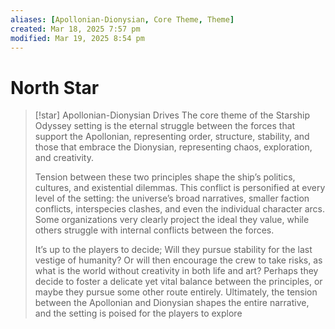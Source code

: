 ```yaml
---
aliases: [Apollonian-Dionysian, Core Theme, Theme]
created: Mar 18, 2025 7:57 pm
modified: Mar 19, 2025 8:54 pm
---
```


# North Star

> [!star] Apollonian-Dionysian Drives
> The core theme of the Starship Odyssey setting is the eternal struggle between the forces that support the Apollonian, representing order, structure, stability, and those that embrace the Dionysian, representing chaos, exploration, and creativity.
> 
> Tension between these two principles shape the ship’s politics, cultures, and existential dilemmas. This conflict is personified at every level of the setting: the universe’s broad narratives, smaller faction conflicts, interspecies clashes, and even the individual character arcs. Some organizations very clearly project the ideal they value, while others struggle with internal conflicts between the forces.
> 
> It’s up to the players to decide; Will they pursue stability for the last vestige of humanity? Or will then encourage the crew to take risks, as what is the world without creativity in both life and art? Perhaps they decide to foster a delicate yet vital balance between the principles, or maybe they pursue some other route entirely. Ultimately, the tension between the Apollonian and Dionysian shapes the entire narrative, and the setting is poised for the players to explore